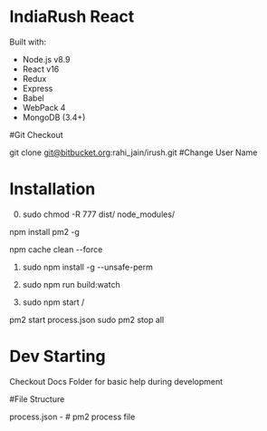 # IndiaRush React

Built with:
* Node.js v8.9
* React v16
* Redux
* Express
* Babel
* WebPack 4
* MongoDB (3.4+)

#Git Checkout

git clone git@bitbucket.org:rahi_jain/irush.git  #Change User Name


# Installation
0. sudo chmod -R 777 dist/ node_modules/

npm install pm2 -g

npm cache clean --force

1. sudo npm install -g --unsafe-perm

2. sudo npm run build:watch

3. sudo npm start /

pm2 start process.json
sudo pm2 stop all 



# Dev Starting

Checkout Docs Folder for basic help during development


#File Structure

process.json - # pm2 process file

